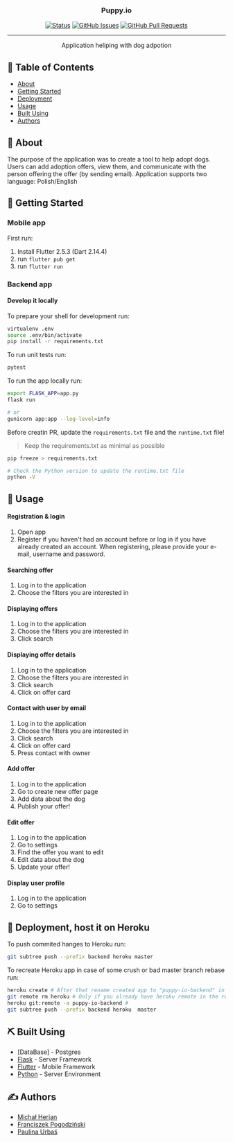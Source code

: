 <h3 align="center">Puppy.io</h3>

<div align="center">

[![Status](https://img.shields.io/badge/status-active-success.svg)]()
[![GitHub Issues](https://img.shields.io/github/issues/kylelobo/The-Documentation-Compendium.svg)](https://github.com/paulinaurbas/puppy.io/issues)
[![GitHub Pull Requests](https://img.shields.io/github/issues-pr/kylelobo/The-Documentation-Compendium.svg)](https://github.com/paulinaurbas/puppy.io/pulls)

</div>

---

<p align="center"> Application heliping with dog adpotion 
    <br> 
</p>

## 📝 Table of Contents

- [About](#about)
- [Getting Started](#getting_started)
- [Deployment](#deployment)
- [Usage](#usage)
- [Built Using](#built_using)
- [Authors](#authors)

## 🧐 About <a name = "about"></a>

The purpose of the application was to create a tool to help adopt dogs. Users can add adoption offers, view them, and communicate with the person offering the offer (by sending email). Application supports two language: Polish/English 

## 🏁 Getting Started <a name = "getting_started"></a>

### Mobile app
First run:
1. Install Flutter 2.5.3 (Dart 2.14.4) 
2. run `flutter pub get`
3. run `flutter run`

### Backend app 
#### Develop it locally

To prepare your shell for development run:
```sh
virtualenv .env
source .env/bin/activate
pip install -r requirements.txt
```

To run unit tests run:
```sh
pytest
```

To run the app locally run:
```sh
export FLASK_APP=app.py
flask run

# or
gunicorn app:app --log-level=info
```

Before creatin PR, update the `requirements.txt` file and the `runtime.txt` file!
> Keep the requirements.txt as minimal as possible
```sh
pip freeze > requirements.txt

# Check the Python version to update the runtime.txt file
python -V
```

## 🎈 Usage <a name="usage"></a>

#### Registration & login 
1. Open app 
2. Register if you haven't had an account before or log in if you have already created an account. When registering, please provide your e-mail, username and password. 

#### Searching offer 
1. Log in to the application
2. Choose the filters you are interested in

#### Displaying offers
1. Log in to the application
2. Choose the filters you are interested in
3. Click search

#### Displaying offer details 
1. Log in to the application
2. Choose the filters you are interested in
3. Click search
4. Click on offer card 

#### Contact with user by email 
1. Log in to the application
2. Choose the filters you are interested in
3. Click search
4. Click on offer card 
5. Press contact with owner 

#### Add offer 
1. Log in to the application
2. Go to create new offer page
3. Add data about the dog
4. Publish your offer!

#### Edit offer 
1. Log in to the application
2. Go to settings
3. Find the offer you want to edit
4. Edit data about the dog
5. Update your offer!

#### Display user profile 
1. Log in to the application
2. Go to settings

## 🚀 Deployment, host it on Heroku <a name = "deployment"></a>

To push commited hanges to Heroku run:

```sh
git subtree push --prefix backend heroku master
```

To recreate Heroku app in case of some crush or bad master branch rebase run:

```sh
heroku create # After that rename created app to "puppy-io-backend" in the Heroku dashboard
git remote rm heroku # Only if you already have heroku remote in the repository
heroku git:remote -a puppy-io-backend #
git subtree push --prefix backend heroku  master
```

## ⛏️ Built Using <a name = "built_using"></a>

- [DataBase] - Postgres
- [Flask](https://flask.palletsprojects.com) - Server Framework
- [Flutter](https://flutter.dev) - Mobile Framework
- [Python](https://www.python.org) - Server Environment

## ✍️ Authors <a name = "authors"></a>

- [Michał Herjan](https://github.com/Argo123)
- [Franciszek Pogodziński](https://github.com/franpog859)
- [Paulina Urbaś](https://github.com/paulinaurbas)
